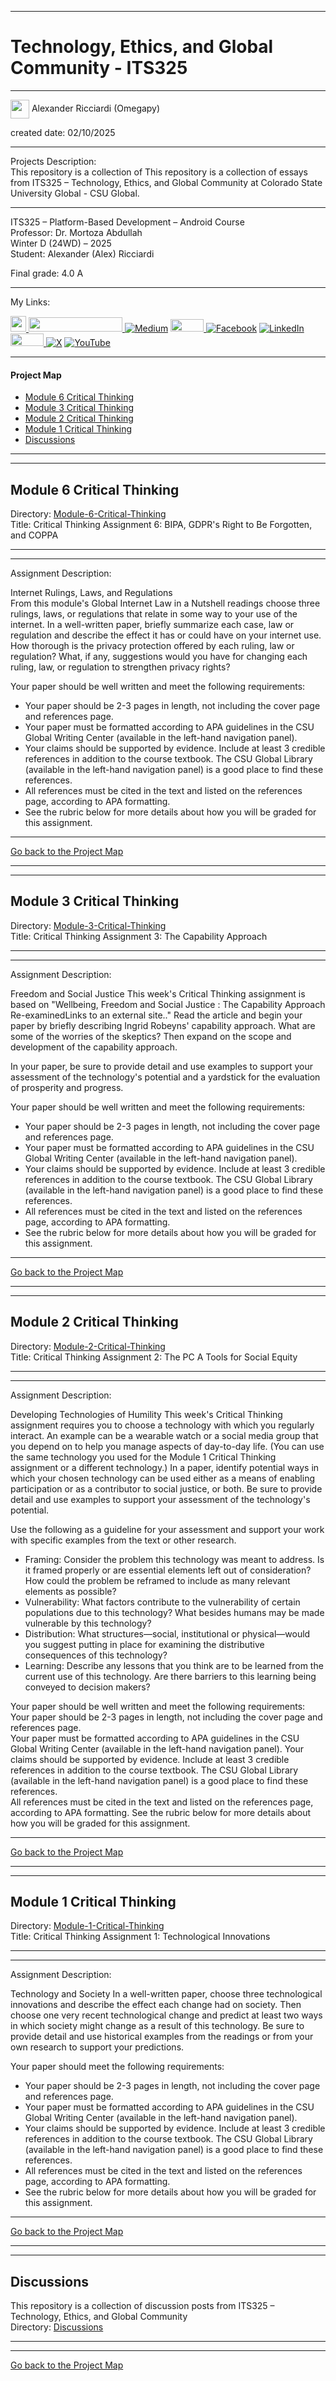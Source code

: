 ﻿-----------------------------------------------------------------------------------------------------------------------------
# Technology, Ethics, and Global Community - ITS325
-----------------------------------------------------------------------------------------------------------------------------

<img width="30" height="30" align="center" src="https://github.com/user-attachments/assets/a8e0ea66-5d8f-43b3-8fff-2c3d74d57f53"> Alexander Ricciardi (Omegapy)      

created date: 02/10/2025  

-----------------------------------------------------------------------------------------------------------------------------

Projects Description:    
This repository is a collection of This repository is a collection of essays from ITS325 – Technology, Ethics, and Global Community at Colorado State University Global - CSU Global.  

-----------------------------------------------------------------------------------------------------------------------------

ITS325 – Platform-Based Development – Android Course    
Professor: Dr. Mortoza Abdullah  
Winter D (24WD) – 2025   
Student: Alexander (Alex) Ricciardi   

Final grade: 4.0 A

----------------------------------------------------------------------------------------------------------------------------
My Links:   

<i><a href="https://www.alexomegapy.com" target="_blank"><img width="25" height="25" src="https://github.com/user-attachments/assets/a8e0ea66-5d8f-43b3-8fff-2c3d74d57f53"></i>
<i><a href="https://www.alexomegapy.com" target="_blank"><img width="150" height="23" src="https://github.com/user-attachments/assets/caa139ba-6b78-403f-902b-84450ff4d563"></i>
[![Medium](https://img.shields.io/badge/Medium-12100E?style=for-the-badge&logo=medium&logoColor=whit)](https://medium.com/@alex.omegapy)
<i><a href="https://dev.to/alex_ricciardi" target="_blank"><img width="53" height="20" src="https://github.com/user-attachments/assets/3dee9933-d8c9-4a38-b32e-b7a3c55e7e97"></i>
[![Facebook](https://img.shields.io/badge/Facebook-%231877F2.svg?logo=Facebook&logoColor=white)](https://www.facebook.com/profile.php?id=100089638857137)
[![LinkedIn](https://img.shields.io/badge/LinkedIn-%230077B5.svg?logo=linkedin&logoColor=white)](https://linkedin.com/in/alex-ricciardi)
<i><a href="https://www.threads.net/@alexomegapy?hl=en" target="_blank"><img width="53" height="20" src="https://github.com/user-attachments/assets/58c9e833-4501-42e4-b4fe-39ffafba99b2"></i>
[![X](https://img.shields.io/badge/X-black.svg?logo=X&logoColor=white)](https://x.com/AlexOmegapy)
[![YouTube](https://img.shields.io/badge/YouTube-%23FF0000.svg?logo=YouTube&logoColor=white)](https://www.youtube.com/channel/UC4rMaQ7sqywMZkfS1xGh2AA)  
   
-----------------------------------------------------------------------------------------------------------------------------

#### Project Map  

- [Module 6 Critical Thinking](#module-6-critical-thinking)
- [Module 3 Critical Thinking](#module-3-critical-thinking)
- [Module 2 Critical Thinking](#module-2-critical-thinking) 
- [Module 1 Critical Thinking](#module-1-critical-thinking)   
- [Discussions](#discussions)

-----------------------------------------------------------------------------------------------------------------------------
-----------------------------------------------------------------------------------------------------------------------------
## Module 6 Critical Thinking  
Directory: [Module-6-Critical-Thinking](https://github.com/Omegapy/My-Academics-Portfolio/tree/main/BS-Computer-Science/Technology-Ethics-and-Global-Community-ITS325/Module-6-Critical-Thinking)   
Title: Critical Thinking Assignment 6: BIPA, GDPR's Right to Be Forgotten, and COPPA 

-----------------------------------------------------------------------------------------------------------------------------
-----------------------------------------------------------------------------------------------------------------------------

Assignment Description:  

Internet Rulings, Laws, and Regulations  
From this module's Global Internet Law in a Nutshell readings choose three rulings, laws, or regulations that relate in some way to your use of the internet. In a well-written paper, briefly summarize each case, law or regulation and describe the effect it has or could have on your internet use. How thorough is the privacy protection offered by each ruling, law or regulation? What, if any, suggestions would you have for changing each ruling, law, or regulation to strengthen privacy rights?

Your paper should be well written and meet the following requirements:

- Your paper should be 2-3 pages in length, not including the cover page and references page.
- Your paper must be formatted according to APA guidelines in the CSU Global Writing Center (available in the left-hand navigation panel).
- Your claims should be supported by evidence. Include at least 3 credible references in addition to the course textbook. The CSU Global Library (available in the left-hand navigation panel) is a good place to find these references.
- All references must be cited in the text and listed on the references page, according to APA formatting.
- See the rubric below for more details about how you will be graded for this assignment.  

-------------------------------------------------------------------------------------------

[Go back to the Project Map](#project-map) 

-----------------------------------------------------------------------------------------------------------------------------
-----------------------------------------------------------------------------------------------------------------------------
## Module 3 Critical Thinking  
Directory: [Module-3-Critical-Thinking](https://github.com/Omegapy/My-Academics-Portfolio/tree/main/BS-Computer-Science/Technology-Ethics-and-Global-Community-ITS325/Module-3-Critical-Thinking)   
Title: Critical Thinking Assignment 3: The Capability Approach 

-----------------------------------------------------------------------------------------------------------------------------
-----------------------------------------------------------------------------------------------------------------------------

Assignment Description:  

Freedom and Social Justice
This week's Critical Thinking assignment is based on "Wellbeing, Freedom and Social Justice : The Capability Approach Re-examinedLinks to an external site.." Read the article and begin your paper by briefly describing Ingrid Robeyns' capability approach. What are some of the worries of the skeptics? Then expand on the scope and development of the capability approach.

In your paper, be sure to provide detail and use examples to support your assessment of the technology's potential and a yardstick for the evaluation of prosperity and progress.

Your paper should be well written and meet the following requirements:

- Your paper should be 2-3 pages in length, not including the cover page and references page.
- Your paper must be formatted according to APA guidelines in the CSU Global Writing Center (available in the left-hand navigation panel).
- Your claims should be supported by evidence. Include at least 3 credible references in addition to the course textbook. The CSU Global Library (available in the left-hand navigation panel) is a good place to find these references.
- All references must be cited in the text and listed on the references page, according to APA formatting.
- See the rubric below for more details about how you will be graded for this assignment.  

-------------------------------------------------------------------------------------------

[Go back to the Project Map](#project-map) 

-----------------------------------------------------------------------------------------------------------------------------
-----------------------------------------------------------------------------------------------------------------------------
## Module 2 Critical Thinking  
Directory: [Module-2-Critical-Thinking](https://github.com/Omegapy/My-Academics-Portfolio/tree/main/BS-Computer-Science/Technology-Ethics-and-Global-Community-ITS325/Module-2-Critical-Thinking)   
Title: Critical Thinking Assignment 2: The PC A Tools for Social Equity  

-----------------------------------------------------------------------------------------------------------------------------
-----------------------------------------------------------------------------------------------------------------------------

Assignment Description:  

Developing Technologies of Humility
This week's Critical Thinking assignment requires you to choose a technology with which you regularly interact. An example can be a wearable watch or a social media group that you depend on to help you manage aspects of day-to-day life. (You can use the same technology you used for the Module 1 Critical Thinking assignment or a different technology.) In a paper, identify potential ways in which your chosen technology can be used either as a means of enabling participation or as a contributor to social justice, or both. Be sure to provide detail and use examples to support your assessment of the technology's potential.

Use the following as a guideline for your assessment and support your work with specific examples from the text or other research.

- Framing: Consider the problem this technology was meant to address. Is it framed properly or are essential elements left out of consideration? How could the problem be reframed to include as many relevant elements as possible?  
- Vulnerability: What factors contribute to the vulnerability of certain populations due to this technology? What besides humans may be made vulnerable by this technology?
- Distribution: What structures—social, institutional or physical—would you suggest putting in place for examining the distributive consequences of this technology?
- Learning: Describe any lessons that you think are to be learned from the current use of this technology. Are there barriers to this learning being conveyed to decision makers?

Your paper should be well written and meet the following requirements:  
Your paper should be 2-3 pages in length, not including the cover page and references page.  
Your paper must be formatted according to APA guidelines in the CSU Global Writing Center (available in the left-hand navigation panel).
Your claims should be supported by evidence. Include at least 3 credible references in addition to the course textbook. The CSU Global Library (available in the left-hand navigation panel) is a good place to find these references.  
All references must be cited in the text and listed on the references page, according to APA formatting.
See the rubric below for more details about how you will be graded for this assignment.  

-------------------------------------------------------------------------------------------

[Go back to the Project Map](#project-map) 

-----------------------------------------------------------------------------------------------------------------------------
-----------------------------------------------------------------------------------------------------------------------------
## Module 1 Critical Thinking  
Directory: [Module-1-Critical-Thinking](https://github.com/Omegapy/My-Academics-Portfolio/tree/main/BS-Computer-Science/Technology-Ethics-and-Global-Community-ITS325/Module-1-Critical-Thinking)   
Title: Critical Thinking Assignment 1: Technological Innovations  

-----------------------------------------------------------------------------------------------------------------------------
-----------------------------------------------------------------------------------------------------------------------------

Assignment Description:  

Technology and Society
In a well-written paper, choose three technological innovations and describe the effect each change had on society. Then choose one very recent technological change and predict at least two ways in which society might change as a result of this technology. Be sure to provide detail and use historical examples from the readings or from your own research to support your predictions.
 
Your paper should meet the following requirements:  
-	Your paper should be 2-3 pages in length, not including the cover page and references page.
-	Your paper must be formatted according to APA guidelines in the CSU Global Writing Center (available in the left-hand navigation panel).
-	Your claims should be supported by evidence. Include at least 3 credible references in addition to the course textbook. The CSU Global Library (available in the left-hand navigation panel) is a good place to find these references.
-	All references must be cited in the text and listed on the references page, according to APA formatting.
-	See the rubric below for more details about how you will be graded for this assignment.


-------------------------------------------------------------------------------------------

[Go back to the Project Map](#project-map)  

-----------------------------------------------------------------------------------------------------------------------------
-----------------------------------------------------------------------------------------------------------------------------
## Discussions 
This repository is a collection of discussion posts from ITS325 – Technology, Ethics, and Global Community     
Directory: [Discussions](https://github.com/Omegapy/My-Academics-Portfolio/tree/main/BS-Computer-Science/Technology-Ethics-and-Global-Community-ITS325)

-----------------------------------------------------------------------------------------------------------------------------
-----------------------------------------------------------------------------------------------------------------------------

[Go back to the Project Map](#project-map)


